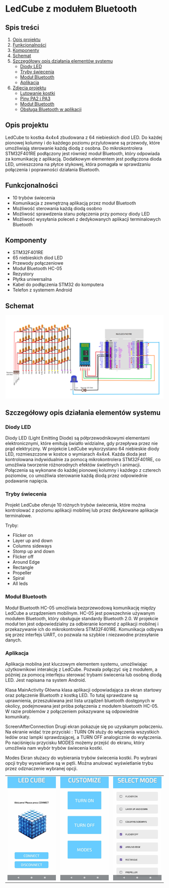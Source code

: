 # LedCube z modułem Bluetooth

## Spis treści
1. [Opis projektu](#opis-projektu)
2. [Funkcjonalności](#funkcjonalności)
3. [Komponenty](#komponenty)
4. [Schemat](#schemat)
5. [Szczegółowy opis działania elementów systemu](#szczegółowy-opis-działania-elementów-systemu)
   - [Diody LED](#diody-led)
   - [Tryby świecenia](#tryby-świecenia)
   - [Moduł Bluetooth](#moduł-bluetooth)
   - [Aplikacja](#aplikacja)
6. [Zdjęcia projektu](#zdjęcia-projektu)
   - [Lutowanie kostki](#lutowanie-kostki)
   - [Piny PA2 i PA3](#piny-pa2-i-pa3)
   - [Moduł Bluetooth](#moduł-bluetooth-2)
   - [Obsługa Bluetooth w aplikacji](#obsługa-bluetooth-w-aplikacji)

## Opis projektu

LedCube to kostka 4x4x4 zbudowana z 64 niebieskich diod LED. Do każdej pionowej kolumny i do każdego poziomu przylutowane są przewody, które umożliwiają sterowanie każdą diodą z osobna. Do mikrokontrolera STM32F401RE podłączony jest również moduł Bluetooth, który odpowiada za komunikację z aplikacją. Dodatkowym elementem jest podłączona dioda LED, umieszczona na płytce stykowej, która pomagała w sprawdzaniu połączenia i poprawności działania Bluetooth.

## Funkcjonalności

- 10 trybów świecenia
- Komunikacja z zewnętrzną aplikacją przez moduł Bluetooth
- Możliwość sterowania każdą diodą osobno
- Możliwość sprawdzenia stanu połączenia przy pomocy diody LED
- Możliwość wysyłania poleceń z dedykowanych aplikacji terminalowych Bluetooth

## Komponenty

- STM32F401RE
- 65 niebieskich diod LED
- Przewody połączeniowe
- Moduł Bluetooth HC-05
- Rezystory
- Płytka uniwersalna
- Kabel do podłączenia STM32 do komputera
- Telefon z systemem Android

## Schemat
![Alt text](/images/schemat.png)


## Szczegółowy opis działania elementów systemu

### Diody LED

Diody LED (Light Emitting Diode) są półprzewodnikowymi elementami elektronicznymi, które emitują światło widzialne, gdy przepływa przez nie prąd elektryczny. W projekcie LedCube wykorzystano 64 niebieskie diody LED, rozmieszczone w kostce o wymiarach 4x4x4. Każda dioda jest kontrolowana indywidualnie za pomocą mikrokontrolera STM32F401RE, co umożliwia tworzenie różnorodnych efektów świetlnych i animacji. Połączenia są wykonane do każdej pionowej kolumny i każdego z czterech poziomów, co umożliwia sterowanie każdą diodą przez odpowiednie podawanie napięcia.

### Tryby świecenia

Projekt LedCube oferuje 10 różnych trybów świecenia, które można kontrolować z poziomu aplikacji mobilnej lub przez dedykowane aplikacje terminalowe.

Tryby:
- Flicker on
- Layer up and down
- Columns sideways
- Stomp up and down
- Flicker off
- Around Edge
- Rectangle
- Propeller
- Spiral
- All leds

### Moduł Bluetooth

Moduł Bluetooth HC-05 umożliwia bezprzewodową komunikację między LedCube a urządzeniem mobilnym. HC-05 jest powszechnie używanym modułem Bluetooth, który obsługuje standardy Bluetooth 2.0. W projekcie moduł ten jest odpowiedzialny za odbieranie komend z aplikacji mobilnej i przekazywanie ich do mikrokontrolera STM32F401RE. Komunikacja odbywa się przez interfejs UART, co pozwala na szybkie i niezawodne przesyłanie danych.

### Aplikacja

Aplikacja mobilna jest kluczowym elementem systemu, umożliwiając użytkownikowi interakcję z LedCube. Pozwala połączyć się z modułem, a później za pomocą interfejsu sterować trybami świecenia lub osobną diodą LED. Jest napisana na system Android.

Klasa MainActivity
Główna klasa aplikacji odpowiadająca za ekran startowy oraz połączenie Bluetooth z kostką LED. To
tutaj sprawdzane są uprawnienia, przeszukiwana jest lista urządzeń bluetooth dostępnych w okolicy,
podejmowana jest próba połączenia z modułem bluetooth HC-05. W razie problemów z połączeniem
pokazywane są odpowiednie komunikaty.

ScreenAfterConnection
Drugi ekran pokazuje się po uzyskanym połaczeniu. Na ekranie widać trze przyciski : TURN ON służy
do włączenia wszystkich ledów oraz lampki sprawdzającej, a TURN OFF analogicznie do wyłączenia. Po
naciśnięciu przycisku MODES możemy przejść do ekranu, który umożliwia nam wybór trybów świecenia
kostki.

Modes
Ekran służacy do wybierania trybów świecenia kostki. Po wybrani opcji tryby wyswietlane są w pętli.
Można anulować wyświetlanie trybu przez odznaczenie wybranej opcji.


| | | |
|:-:|:-:|:-:|
| ![Alt text 1](images/glowny.jpg) | ![Alt text 2](images/poPolaczeniu.jpg) | ![Alt text 3](images/tryby.jpg) |



